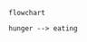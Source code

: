 ```mermaid
flowchart

hunger --> eating
```
 
<!--stackedit_data:
eyJoaXN0b3J5IjpbLTgxOTk0MzE1NiwxNjEyNTYyODVdfQ==
-->